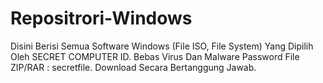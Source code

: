 # Repositrori-Windows

Disini Berisi Semua Software Windows (File ISO, File System) Yang Dipilih Oleh SECRET COMPUTER ID. Bebas Virus Dan Malware Password File ZIP/RAR : secretfile. Download Secara Bertanggung Jawab.
